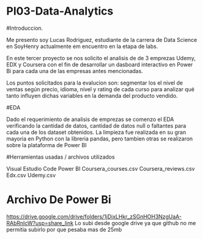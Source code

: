 # PI03-Data-Analytics

#Introduccion.

Me presento soy Lucas Rodriguez, estudiante de la carrera de Data Science en SoyHenry actualmente em encuentro en la etapa de labs.


En este tercer proyecto se nos solicito el analisis de de 3 emprezas Udemy, EDX y Coursera
con el fin de desarrollar un dasboard interactivo en Power Bi  para cada una de las empresas antes mencionadas.

Los puntos solicitados para la evalucion son: segmentar los el nivel de ventas según precio, idioma, nivel y rating de cada curso para analizar qué tanto influyen dichas variables en la demanda del producto vendido.

#EDA

Dado el requerimiento de analisis de emprezas se comenzo el EDA verificando la cantidad de datos, cantidad de datos null o faltantes para cada una de los dataset obtenidos.
La limpieza fue realizada en su gran mayoria en Python con la libreria pandas, pero tambien otras se realizaron sobre la plataforma de Power BI

#Herramientas usadas / archivos utilizados

Visual Estudio Code
Power BI
Coursera_courses.csv
Coursera_reviews.csv
Edx.csv
Udemy.csv

# Archivo De Power Bi
https://drive.google.com/drive/folders/1jDixLHkr_zSGnHOH3NzgUaA-RAbRnIcW?usp=share_link
Lo subi desde google drive ya que github no me permitia subirlo por que pesaba mas de 25mb

